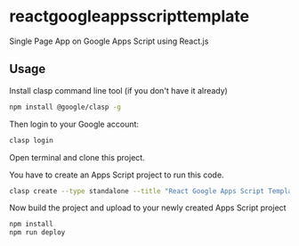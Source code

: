 # reactgoogleappsscripttemplate
Single Page App on Google Apps Script using React.js

## Usage

Install clasp command line tool (if you don't have it already)

```bash
npm install @google/clasp -g
```

Then login to your Google account:

```bash
clasp login
```

Open terminal and clone this project.

You have to create an Apps Script project to run this code.

```bash
clasp create --type standalone --title "React Google Apps Script Template"
```

Now build the project and upload to your newly created Apps Script project

```bash
npm install
npm run deploy
```